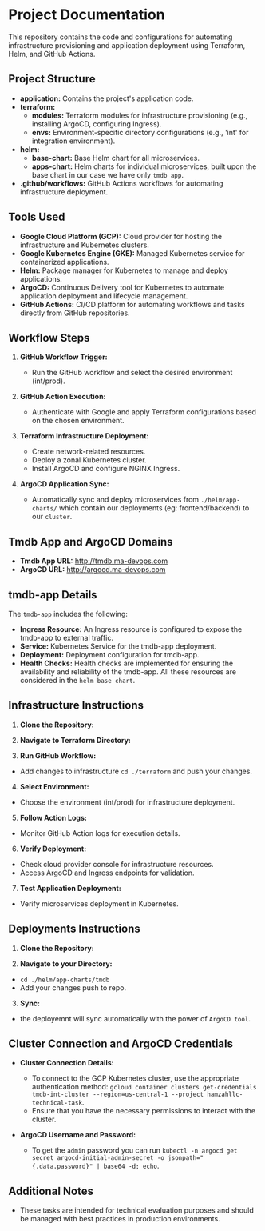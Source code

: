 
# Project Documentation

This repository contains the code and configurations for automating infrastructure provisioning and application deployment using Terraform, Helm, and GitHub Actions.

## Project Structure

- **application:** Contains the project's application code.
- **terraform:**
  - **modules:** Terraform modules for infrastructure provisioning (e.g., installing ArgoCD, configuring Ingress).
  - **envs:** Environment-specific directory configurations (e.g., 'int' for integration environment).
- **helm:**
  - **base-chart:** Base Helm chart for all microservices.
  - **apps-chart:** Helm charts for individual microservices, built upon the base chart in our case we have only `tmdb app`.
- **.github/workflows:** GitHub Actions workflows for automating infrastructure deployment.

## Tools Used

- **Google Cloud Platform (GCP):** Cloud provider for hosting the infrastructure and Kubernetes clusters.
- **Google Kubernetes Engine (GKE):** Managed Kubernetes service for containerized applications.
- **Helm:** Package manager for Kubernetes to manage and deploy applications.
- **ArgoCD:** Continuous Delivery tool for Kubernetes to automate application deployment and lifecycle management.
- **GitHub Actions:** CI/CD platform for automating workflows and tasks directly from GitHub repositories.

## Workflow Steps

1. **GitHub Workflow Trigger:**
   - Run the GitHub workflow and select the desired environment (int/prod).

2. **GitHub Action Execution:**
   - Authenticate with Google and apply Terraform configurations based on the chosen environment.

3. **Terraform Infrastructure Deployment:**
   - Create network-related resources.
   - Deploy a zonal Kubernetes cluster.
   - Install ArgoCD and configure NGINX Ingress.

4. **ArgoCD Application Sync:**
   - Automatically sync and deploy microservices from `./helm/app-charts/` which contain our deployments (eg: frontend/backend) to our `cluster`.

## Tmdb App and ArgoCD Domains

- **Tmdb App URL:** http://tmdb.ma-devops.com
- **ArgoCD URL:** http://argocd.ma-devops.com

## tmdb-app Details

The `tmdb-app` includes the following:
- **Ingress Resource:** An Ingress resource is configured to expose the tmdb-app to external traffic.
- **Service:** Kubernetes Service for the tmdb-app deployment.
- **Deployment:** Deployment configuration for tmdb-app.
- **Health Checks:** Health checks are implemented for ensuring the availability and reliability of the tmdb-app.
All these resources are considered in the `helm base chart`.



## Infrastructure Instructions

1. **Clone the Repository:**


2. **Navigate to Terraform Directory:**

3. **Run GitHub Workflow:**
- Add changes to infrastructure `cd ./terraform` and push your changes.

4. **Select Environment:**
- Choose the environment (int/prod) for infrastructure deployment.

5. **Follow Action Logs:**
- Monitor GitHub Action logs for execution details.

6. **Verify Deployment:**
- Check cloud provider console for infrastructure resources.
- Access ArgoCD and Ingress endpoints for validation.

7. **Test Application Deployment:**
- Verify microservices deployment in Kubernetes.

## Deployments Instructions

1. **Clone the Repository:**


2. **Navigate to your Directory:** 
- `cd ./helm/app-charts/tmdb`
- Add your changes push to repo. 


3. **Sync:**
- the deployemnt will sync automatically with the power of `ArgoCD tool`.

## Cluster Connection and ArgoCD Credentials

- **Cluster Connection Details:**
  - To connect to the GCP Kubernetes cluster, use the appropriate authentication method: `gcloud container clusters get-credentials tmdb-int-cluster --region=us-central-1 --project hamzahllc-technical-task`.
  - Ensure that you have the necessary permissions to interact with the cluster.

- **ArgoCD Username and Password:**
  - To get the `admin` password you can run `kubectl -n argocd get secret argocd-initial-admin-secret -o jsonpath="{.data.password}" | base64 -d; echo`.
    
## Additional Notes

- These tasks are intended for technical evaluation purposes and should be managed with best practices in production environments.
